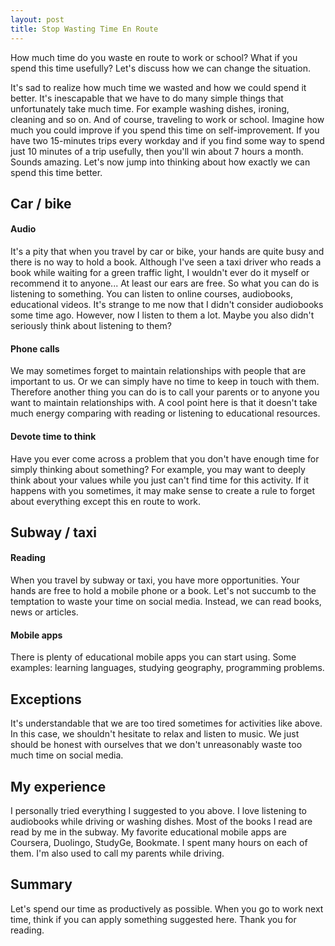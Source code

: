 ```yaml
---
layout: post
title: Stop Wasting Time En Route
---
```


How much time do you waste en route to work or school? What if you spend this time usefully? Let's discuss how we can change the situation.

It's sad to realize how much time we wasted and how we could spend it better. It's inescapable that we have to do many simple things that unfortunately take much time. For example washing dishes, ironing, cleaning and so on. And of course, traveling to work or school. Imagine how much you could improve if you spend this time on self-improvement. If you have two 15-minutes trips every workday and if you find some way to spend just 10 minutes of a trip usefully, then you'll win about 7 hours a month. Sounds amazing. Let's now jump into thinking about how exactly we can spend this time better.

## Car / bike

#### Audio

It's a pity that when you travel by car or bike, your hands are quite busy and there is no way to hold a book. Although I've seen a taxi driver who reads a book while waiting for a green traffic light, I wouldn't ever do it myself or recommend it to anyone... At least our ears are free. So what you can do is listening to something. You can listen to online courses, audiobooks, educational videos. It's strange to me now that I didn't consider audiobooks some time ago. However, now I listen to them a lot. Maybe you also didn't seriously think about listening to them?

#### Phone calls

We may sometimes forget to maintain relationships with people that are important to us. Or we can simply have no time to keep in touch with them. Therefore another thing you can do is to call your parents or to anyone you want to maintain relationships with. A cool point here is that it doesn't take much energy comparing with reading or listening to educational resources.

#### Devote time to think

Have you ever come across a problem that you don't have enough time for simply thinking about something? For example, you may want to deeply think about your values while you just can't find time for this activity. If it happens with you sometimes, it may make sense to create a rule to forget about everything except this en route to work.

## Subway / taxi

#### Reading

When you travel by subway or taxi, you have more opportunities. Your hands are free to hold a mobile phone or a book. Let's not succumb to the temptation to waste your time on social media. Instead, we can read books, news or articles.

#### Mobile apps

There is plenty of educational mobile apps you can start using. Some examples: learning languages, studying geography, programming problems.

## Exceptions

It's understandable that we are too tired sometimes for activities like above. In this case, we shouldn't hesitate to relax and listen to music. We just should be honest with ourselves that we don't unreasonably waste too much time on social media.

## My experience
I personally tried everything I suggested to you above. I love listening to audiobooks while driving or washing dishes. Most of the books I read are read by me in the subway. My favorite educational mobile apps are Coursera, Duolingo, StudyGe, Bookmate. I spent many hours on each of them. I'm also used to call my parents while driving.

## Summary
Let's spend our time as productively as possible. When you go to work next time, think if you can apply something suggested here. Thank you for reading.
